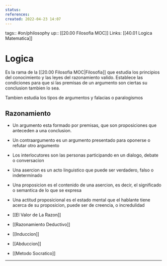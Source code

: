 ```yaml
---
status:
references:
created: 2022-04-23 14:07
---
```

tags:: #on/philosophy 
up:: [[20.00 Filosofia MOC]]
Links: [[40.01 Logica Matematica]]
# Logica
Es la rama de la [[20.00 Filosofia MOC|Filosofia]] que estudia los principios del conocimiento y las leyes del razonamiento valido. Establece las condiciones para que si las premisas de un argumento son ciertas su conclusion tambien lo sea.

Tambien estudia los tipos de argumentos y falacias o paralogismos

## Razonamiento
- Un argumento esta formado por premisas, que son proposiciones que anteceden a una conclusion.
- Un contraargumento es un argumento presentado para oponerse o refutar otro argumento
- Los interlocutores son las personas participando en un dialogo, debate o conversacion
- Una asercion es un acto linguistico que puede ser verdadero, falso o indeterminado
- Una proposicion es el contenido de una asercion, es decir, el significado o semantica de lo que se expresa
- Una actitud proposicional es el estado mental que el hablante tiene acerca de su proposicion, puede ser de creencia, o incredulidad

- [[El Valor de La Razon]]

- [[Razonamiento Deductivo]]

- [[Induccion]]

- [[Abduccion]]

- [[Metodo Socratico]]

___
